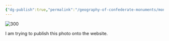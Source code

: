 ```yaml
---
{"dg-publish":true,"permalink":"/geography-of-confederate-monuments/monuments/robert-e-lee-monument/"}
---
```



![300](https://upload.wikimedia.org/wikipedia/commons/e/e6/Robert_E_Lee_Monument_at_Lee_Circle._New_Orleans_Louisiana.jpg)

I am trying to publish this photo onto the website.